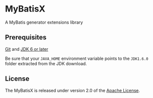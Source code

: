 # MyBatisX
A MyBatis generator extensions library

## Prerequisites

[Git][] and [JDK 6 or later][JDK6 build]

Be sure that your `JAVA_HOME` environment variable points to the `JDK1.6.0` folder
extracted from the JDK download.

## License
The MyBatisX is released under version 2.0 of the [Apache License][].

[Git]: http://help.github.com/set-up-git-redirect
[JDK6 build]: http://www.oracle.com/technetwork/java/javase/downloads
[Apache License]: http://www.apache.org/licenses/LICENSE-2.0
